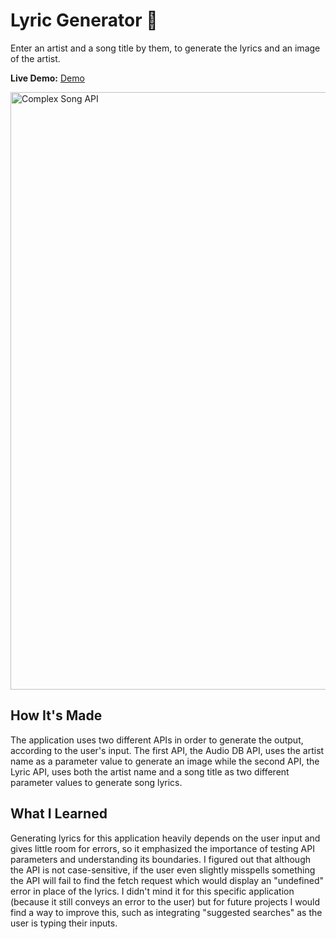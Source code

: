 # Lyric Generator 🎵  

Enter an artist and a song title by them, to generate the lyrics and an image of the artist.

**Live Demo:** <a href="https://lyric-generator-jenna-nguyen.netlify.app/">Demo</a>

<img width="956" alt="Complex Song API" src="https://user-images.githubusercontent.com/88993361/137781991-73210c31-dcc8-4a3f-9fe6-958067354bf9.png">

## How It's Made

The application uses two different APIs in order to generate the output, according to the user's input. The first API, the Audio DB API, uses the artist name as a parameter value to generate an image while the second API, the Lyric API, uses both the artist name and a song title as two different parameter values to generate song lyrics.

## What I Learned
Generating lyrics for this application heavily depends on the user input and gives little room for errors, so it emphasized the importance of testing API parameters and understanding its boundaries. I figured out that although the API is not case-sensitive, if the user even slightly misspells something the API will fail to find the fetch request which would display an "undefined" error in place of the lyrics. I didn't mind it for this specific application (because it still conveys an error to the user) but for future projects I would find a way to improve this, such as integrating "suggested searches" as the user is typing their inputs.

